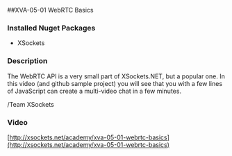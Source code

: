 ##XVA-05-01 WebRTC Basics

### Installed Nuget Packages

- XSockets

### Description

The WebRTC API is a very small part of XSockets.NET, but a popular one. In this video (and github sample project) you will see that you with a few lines of JavaScript can create a multi-video chat in a few minutes.

/Team XSockets

### Video

[http://xsockets.net/academy/xva-05-01-webrtc-basics](http://xsockets.net/academy/xva-05-01-webrtc-basics)